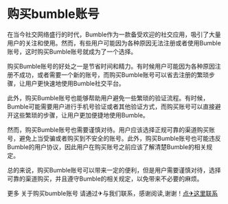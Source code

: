 # 购买bumble账号

在当今社交网络盛行的时代，Bumble作为一款备受欢迎的社交应用，吸引了大量用户的关注和使用。然而，有些用户可能因为各种原因无法注册或者使用Bumble账号，这时购买Bumble账号就成为了一个选择。

购买Bumble账号的好处之一是节省时间和精力。有时候用户可能因为各种原因注册不成功，或者需要一个新的账号，而购买Bumble账号可以省去注册的繁琐步骤，让用户更快速地使用Bumble社交平台。

此外，购买Bumble账号也能够帮助用户避免一些繁琐的验证流程。有时候，Bumble可能需要用户进行手机号验证或者其他验证方式，而购买账号可以直接避开这些繁琐的步骤，让用户更加便捷地使用Bumble。

然而，购买Bumble账号也需要谨慎对待。用户应该选择正规可靠的渠道购买账号，避免上当受骗或者购买到不安全的账号。此外，购买Bumble账号也可能违反Bumble的用户协议，因此用户在购买账号之前应该了解清楚Bumble的相关规定。

总的来说，购买Bumble账号可以带来一定的便利，但是用户需要谨慎对待，选择可靠的渠道购买，并且遵守Bumble的相关规定，以免带来不必要的麻烦。

更多 关于购买bumble账号 请通过✈与我们联系，感谢阅读,谢谢！[点✈这里联系](https://abc.k02.cc)